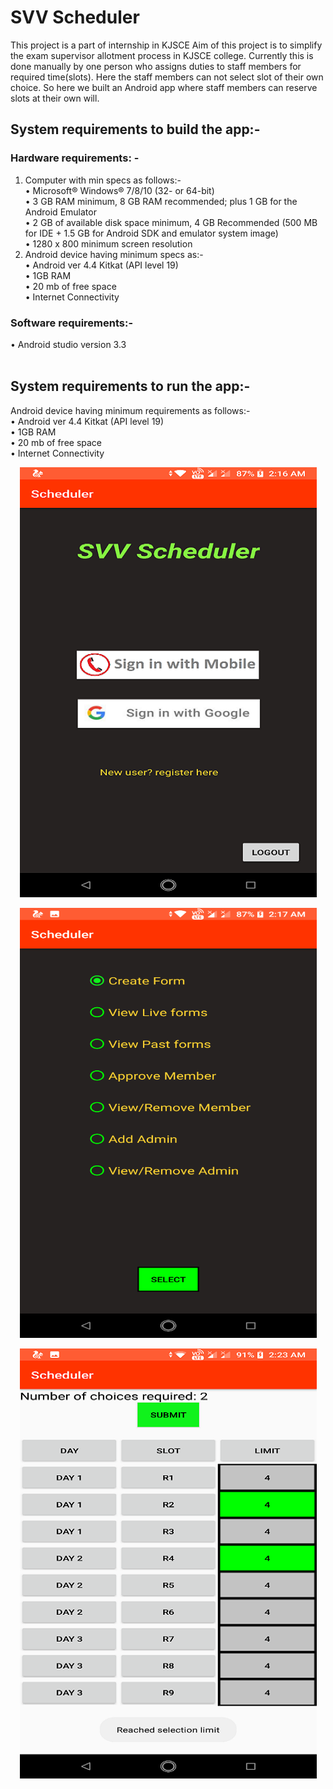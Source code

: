 # SVV Scheduler
This project is a part of internship in KJSCE
Aim of this project is to simplify the exam supervisor allotment process in KJSCE college. Currently this is done manually by one person who assigns duties to staff members for required time(slots). Here the staff members can not select slot of their own choice.
So here we built an Android app where staff members can reserve slots at their own will.

## System requirements to build the app:-
### Hardware requirements: - <br>
1) Computer with min specs as follows:- <br>
• Microsoft® Windows® 7/8/10 (32- or 64-bit) <br>
• 3 GB RAM minimum, 8 GB RAM recommended; plus 1 GB for the Android Emulator <br>
• 2 GB of available disk space minimum, 4 GB Recommended (500 MB for IDE + 1.5 GB for Android SDK and emulator system image) <br>
• 1280 x 800 minimum screen resolution <br>
2) Android device having minimum specs as:- <br>
• Android ver 4.4 Kitkat (API level 19) <br>
• 1GB RAM <br>
• 20 mb of free space <br>
• Internet Connectivity <br>

### Software requirements:-  <br>
• Android studio version 3.3<br> <br>


## System requirements to run the app:-<br>
Android device having minimum requirements as follows:-<br>
• Android ver 4.4 Kitkat (API level 19)<br>
• 1GB RAM<br>
• 20 mb of free space<br>
• Internet Connectivity<br>

<p align="center">
  <img alt="screenshot" src="https://github.com/92ganesh/Scheduler/blob/master/s1.png">
</p>
<p align="center">
  <img alt="screenshot" src="https://github.com/92ganesh/Scheduler/blob/master/s2.png">
</p>
<p align="center">
  <img alt="screenshot" src="https://github.com/92ganesh/Scheduler/blob/master/s3.png">
</p>

